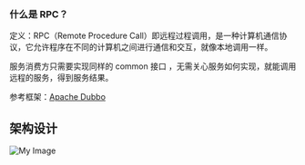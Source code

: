 ### 什么是 RPC？

定义：RPC（Remote Procedure Call）即远程过程调用，是一种计算机通信协议，它允许程序在不同的计算机之间进行通信和交互，就像本地调用一样。

服务消费方只需要实现同样的 common 接口 ，无需关心服务如何实现，就能调用远程的服务，得到服务结果。

参考框架：[Apache Dubbo](https://cn.dubbo.apache.org/zh-cn/)

## 架构设计
![My Image](../assets/1720062646739.png)

